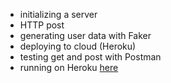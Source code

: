 
* initializing a server
* HTTP post 
* generating user data with Faker
* deploying to cloud (Heroku)
* testing get and post with Postman
* running on Heroku [here](https://bsebew22backend.herokuapp.com)

